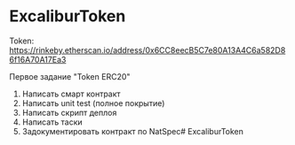 # ExcaliburToken

Token: https://rinkeby.etherscan.io/address/0x6CC8eecB5C7e80A13A4C6a582D86f16A70A17Ea3

Первое задание "Token ERC20"

1. Написать смарт контракт
2. Написать unit test (полное покрытие)
3. Написать скрипт деплоя
4. Написать таски
5. Задокументировать контракт по NatSpec# ExcaliburToken

